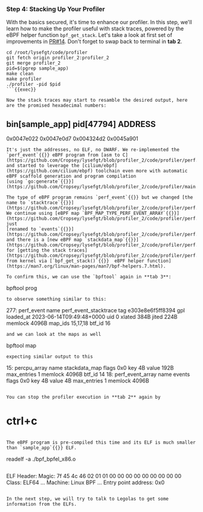### Step 4: Stacking Up Your Profiler
With the basics secured, it's time to enhance our profiler. In this step, we'll learn how to make the profiler useful with stack traces, powered by the eBPF helper function `bpf_get_stack`.
Let's take a look at first set of improvements in [PR#14](https://github.com/Cropsey/lysefgt/pull/14). Don't forget to swap back to terminal in **tab 2**.
```
cd /root/lysefgt/code/profiler
git fetch origin profiler_2:profiler_2
git merge profiler_2
pid=$(pgrep sample_app)
make clean
make profiler
./profiler -pid $pid
```{{exec}}

Now the stack traces may start to resamble the desired output, here are the promised hexadecimal numbers:
```
bin[sample_app] pid[47794]
  ADDRESS
  ---------
  0x0047e022
  0x0047e0d7
  0x004324d2
  0x0045a901
```
It's just the addresses, no ELF, no DWARF. We re-implemented the `perf_event`{{}} eBPF program from [asm to C](https://github.com/Cropsey/lysefgt/blob/profiler_2/code/profiler/perf.c#L48)
and started to leverage the [cilium/ebpf](https://github.com/cilium/ebpf) toolchain even more with automatic eBPF scaffold generation and program compilation 
[using `go:generate`{{}}](https://github.com/Cropsey/lysefgt/blob/profiler_2/code/profiler/main.go#L18).

The type of eBPF program remains `perf_event`{{}} but we changed [the name to `stacktrace`{{}}](https://github.com/Cropsey/lysefgt/blob/profiler_2/code/profiler/perf.c#L47).
We continue using [eBPF map `BPF_MAP_TYPE_PERF_EVENT_ARRAY`{{}}](https://github.com/Cropsey/lysefgt/blob/profiler_2/code/profiler/perf.c#L30) just  
[renamed to `events`{{}}](https://github.com/Cropsey/lysefgt/blob/profiler_2/code/profiler/perf.c#L31) and there is a [new eBPF map `stackdata_map`{{}}](https://github.com/Cropsey/lysefgt/blob/profiler_2/code/profiler/perf.c#L39)
for [getting the stack traces](https://github.com/Cropsey/lysefgt/blob/profiler_2/code/profiler/perf.c#L65) from kernel via [`bpf_get_stack()`{{}}  eBPF helper function](https://man7.org/linux/man-pages/man7/bpf-helpers.7.html).

To confirm this, we can use the `bpftool` again in **tab 3**:
```
bpftool prog
```{{exec}} 
to observe something similar to this:
```
277: perf_event  name perf_event_stacktrace  tag e303e8e6f5ff8394  gpl
        loaded_at 2023-06-14T09:49:48+0000  uid 0
        xlated 384B  jited 224B  memlock 4096B  map_ids 15,17,18
        btf_id 16
```
and we can look at the maps as well
```
bpftool map
```{{exec}}
expecting similar output to this
```
15: percpu_array  name stackdata_map  flags 0x0
        key 4B  value 192B  max_entries 1  memlock 4096B
        btf_id 14
18: perf_event_array  name events  flags 0x0
        key 4B  value 4B  max_entries 1  memlock 4096B
```

You can stop the profiler execution in **tab 2** again by
```
# ctrl+c
```{{exec interrupt}}

The eBPF program is pre-compiled this time and its ELF is much smaller than `sample_app`{{}} ELF.

```
readelf -a ./bpf_bpfel_x86.o
```{{exec}}

```
ELF Header:
  Magic:   7f 45 4c 46 02 01 01 00 00 00 00 00 00 00 00 00 
  Class:                             ELF64
...
  Machine:                           Linux BPF
...
  Entry point address:               0x0
```

In the next step, we will try to talk to Legolas to get some information from the ELFs.
